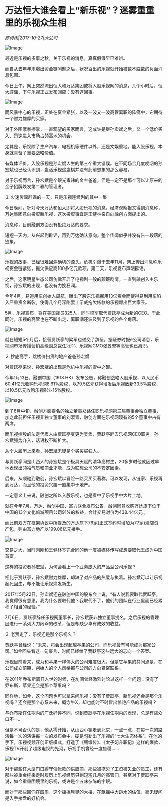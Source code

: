 # 万达恒大谁会看上“新乐视”？迷雾重重里的乐视众生相

*陈诗雨|2017-10-27|大公司*

![Image](http://static.ylzbl.com/uploads/ueditor/php/upload/image/20171027/1509081967341039.jpeg)

最近是乐视的多事之秋，关于乐视的消息，真真假假早已难辨。

而自从去年年末爆出资金链问题之后，状况百出的乐视就开始被数不胜数的负面消息包围。

今日上午，网上突然流出恒大和万达集团或将入股乐视网的消息，几个小时后，恒大辟谣，下午乐视正式发布回应：没有这回事。

![Image](http://si1.go2yd.com/get-image/0HoDiKNkBns)

而风暴中心的乐视，正处在资金紧张，以及一波又一波高管离职的阵痛中，它期待一个财力雄厚的买家。

对于外围摩拳擦掌，一直观望的买家而言，这或许是继孙宏斌之后，又一个低价买入、迅速进入市场占领高地的机会。

尤其是，乐视除了生产汽车、电视机等硬件以外，还是文娱重地。能入股乐视，本身就具备了重要战略价值。

有媒体评价，入股乐视是孙宏斌人生的第三个重大错误。在不同场合几度哽咽的孙宏斌也已经认识到，盘活乐视这盘棋并没有此前想象的那么容易。

对于乐视而言，孙宏斌是个眼光毒辣的金主爸爸，但是一定不是那个可以让原来的金子招牌焕发第二春的管理者。

１.火速传谣辟谣的一天，只是乐视连续剧的其中一集

今日晚间，针对今天万达和恒大即将入股乐视的消息，经济观察报又得到消息称，万达集团意向投资新乐视，这次投资事宜是王健林亲自向融创方面提出的。

消息称，目前融创方面没有拒绝万达的要求。

短短一天内，从兴起到辟谣，再到万达确认意向。整个传闻似乎并没有告一段落的迹象。

![Image](http://si1.go2yd.com/get-image/0HoDiEtOgYi)

乐视的故事，已经很难回溯确切的源头。危机引爆于去年11月，网上传出消息称乐视资金链紧张，拖欠供应商100多亿元款项。第二天，乐视发布声明辟谣。

之后，这家明星生态公司仿佛开启了电视剧一般的颠簸剧情。一直到融创入主乐视，孙宏斌的出现，也没有力挽狂澜。

今年4月，易道用车创始人周航，曝出了股东乐视挪用13亿资金而使得易到用车陷入严重资金断裂。使得几个月深陷罢工示威拖欠帐款的乐视爆出巨大家丑。

5月，乐视宣布，将在美国裁员325人，同时梁军取代贾跃亭成为新的CEO。于此同时，乐视的高管也在不断出走，离职潮还波及到了乐视的各个角落。

![Image](http://si1.go2yd.com/get-image/0HoDiHaDJ7A)

就在短短5个月后，接替贾跃亭的梁军也递交了辞呈。据证券时报e公司消息，乐视网市场传播营销高级副总裁任冠军、乐视网CMO张旻翚等高管也已离职。

２.抄底高手，跳楼价扫货的地产爸爸孙宏斌

对贾跃亭来说，孙宏斌的出现是危机中乐视的雪中之碳。

今年1月13日，融创中国（1918.HK）发布公告，称融创战略入股乐视，以人民币60.41亿元收购乐视网8.61%股权，以79.5亿元获得增发后乐视致新33.5%股权，以10.5亿元收购乐视影业15%股权。

![Image](http://si1.go2yd.com/get-image/0HoDiLhl27k)

到了6月中旬，融创方面提名的独立董事郑路任职乐视网第三届董事会独立董事，加之此前担任乐视非独立董事的刘淑青，融创方面在乐视网现有的5个董事中占有两席。

而乐视控股的法定代表人由贾跃亭变更为吴孟，贾跃亭辞去乐视网CEO职务。孙宏斌强势介入，话语权不断扩大。

从个人履历上来看，孙宏斌无疑是个买买买狂人。

与贾跃亭同是山西人的孙宏斌是个极具天赋的清华高材生，20多岁时他就因过早地表现出领袖气质和商业才能，成为联想公司的不安定因素。

后来，从顺驰到融创，孙宏斌以冒险一路买买买著称。可以发现，从链家、乐视再到万达，而且他的投资兴趣一直集中于地产。

一定意义上来说，融创之所以入股乐视，也是看中了乐视手中大片土地。

就在今年7月，万达、融创中国、富力联合发布公告，融创同意收购万达旗下位于中国的13个文化旅游项目公司91%的权益，合计交易对价为438.44亿元；

而此前双方在框架协议中所提及的万达旗下76家(正式签约时增加为77家)酒店资产包，则由富力地产以199.06亿元接手。

![Image](http://si1.go2yd.com/get-image/0HoDiIyM4Bs)

交易之大，当时刚刚和王健林签完合同的他一度被媒体传写成想要取代王成为中国首富。

这样的投资者孙宏斌，为何会看上一个业务庞大的产品型公司乐视？

相比于贾跃亭，孙宏斌财力雄厚，却缺了对产品的热爱与执着。孙宏斌可以让乐视起死回生，却不能让乐视焕发新生。

2017年5月22日，孙宏斌还在融创中国的股东会上说，“有人说我要取代贾跃亭。我觉得很有意思，我为什么要取代他？我取代不了，他们的团队在行业里面已经累积了相当的经验。”

7月6日，贾跃亭辞任乐视网董事长，孙宏斌获非独立董事提名。之后乐视的管理层进行一系列大刀阔斧的改革，但是却缺少卓有成效的收益。

３.老贾走了，乐视还是那个乐视么？

贾跃亭曾经说：“未来，将会出现超越苹果的公司，而乐视最有可能成为那家公司。”如今回头看这一句豪言，时间已经给了贾跃亭这些远大的志向一个答案。

乐视目前看来，成为和苹果一样伟大的公司难度很大，但是它苹果的共同点是，在公司成立前期，创始人的个人风格都与公司的方向紧密联系。

在2011年乔布斯离开人世的时候，在坊间曾经激烈讨论过这样一个问题：没有了乔布斯，苹果还会是那个苹果吗？

同样地，如今，这个问题也可以拿来问乐视：没有了贾跃亭，新乐视还会是那个乐视吗？还会是那个心系未来，概念牛X，却也能时不时冒出惊艳产品的乐视吗？

与乔布斯在任期内的广泛好评不同，说到贾跃亭在乐视任期内的表现，总是有些众口不一。

但是不可否认的是，他从零开始，从山西小镇走到北京，一点一点，在每一次的路演每一次的演讲每一次的发布会中，硬是勾勒出了乐视的“七大生态体系”。在他的手下，乐视视频开创正版模式，打造了《甄缳传》、《太子妃升职记》这样的爆款，乐视TV开创了超级电视的先河，乐视手机曾经一度售罄……

![Image](http://si1.go2yd.com/get-image/0HoDiGCIwKG)

对于那些在大厦门口蹲守催帐款的供应商，那些被拖欠了工资被失业的员工，还有那些被重金挖来走时履历上乐视经历只剩短短几月的高管们，甚至对于贾跃亭来说，如今重重困境里的乐视，或许是个五味杂陈的字眼。

而对于那些围伺在四周，这个摇摇晃晃的大楼，在飘摇中大跳水的估值，毫无疑问是入手接盘的好机会。

